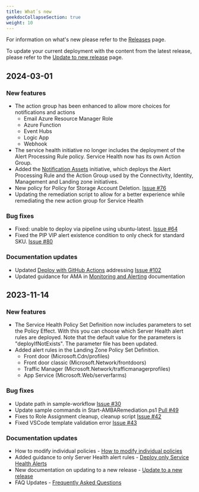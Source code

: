 ```yaml
---
title: What´s new
geekdocCollapseSection: true
weight: 10
---
```


For information on what's new please refer to the [Releases](https://github.com/Azure/azure-monitor-baseline-alerts/releases) page.

To update your current deployment with the content from the latest release, please refer to the [Update to new release](../Update-to-new-Release) page.

## 2024-03-01

### New features

- The action group has been enhanced to allow more choices for notifications and actions
  - Email Azure Resource Manager Role
  - Azure Function
  - Event Hubs
  - Logic App
  - Webhook
- The service health initiative no longer includes the deployment of the Alert Processing Rule policy. Service Health now has its own Action Group.
- Added the [Notification Assets](https://raw.githubusercontent.com/Azure/azure-monitor-baseline-alerts/main/patterns/alz/policySetDefinitions/Deploy-Notification-Assets.json) initiative, which deploys the Alert Processing Rule and the Action Group used by the Connectivity, Identity, Management and Landing zone initiatives.
- New policy for Policy for Storage Account Deletion. [Issue #76](https://github.com/Azure/azure-monitor-baseline-alerts/issues/76)
- Updating the remediation script to allow for a better experience while remediating the new action group for Service Health

### Bug fixes

- Fixed: unable to deploy via pipeline using ubuntu-latest. [Issue #64](https://github.com/Azure/azure-monitor-baseline-alerts/issues/64)
- Fixed the PIP VIP alert existence condition to only check for standard SKU. [Issue #80](https://github.com/Azure/azure-monitor-baseline-alerts/issues/80)

### Documentation updates

- Updated [Deploy with GitHub Actions](../deploy/Deploy-with-GitHub-Actions) addressing [Issue #102](https://github.com/Azure/azure-monitor-baseline-alerts/issues/102)
- Updated guidance for AMA in [Monitoring and Alerting](../Monitoring-and-Alerting) documentation

## 2023-11-14

### New features

- The Service Health Policy Set Definition now includes parameters to set the Policy Effect. With this you can choose which Server Health alert rules are deployed. Note that the default value for the parameters is "deployIfNotExists". The parameter file has been updated.
- Added alert rules in the Landing Zone Policy Set Definition.
  - Front door (Microsoft.Cdn/profiles)
  - Front door classic (Microsoft.Network/frontdoors)
  - Traffic Manager (Microsoft.Network/trafficmanagerprofiles)
  - App Service (Microsoft.Web/serverfarms)

### Bug fixes

- Update path in sample-workflow [Issue #30](https://github.com/Azure/azure-monitor-baseline-alerts/issues/30)
- Update sample commands in Start-AMBARemediation.ps1 [Pull #49](https://github.com/Azure/azure-monitor-baseline-alerts/pull/49)
- Fixes to Role Assignment cleanup, cleanup script [Issue #42](https://github.com/Azure/azure-monitor-baseline-alerts/issues/42)
- Fixed VSCode template validation error [Issue #43](https://github.com/Azure/azure-monitor-baseline-alerts/issues/43)

### Documentation updates

- How to modify individual policies - [How to modify individual policies](../deploy/Introduction-to-deploying-the-ALZ-Pattern/#how-to-modify-individual-policies)
- Added guidance to only Server Health alert rules - [Deploy only Service Health Alerts](../deploy/Deploy-only-Service-Health-Alerts)
- New documentation on updating to a new release - [Update to a new release](../Update-to-new-Release)
- FAQ Updates - [Frequently Asked Questions](../FAQ)
